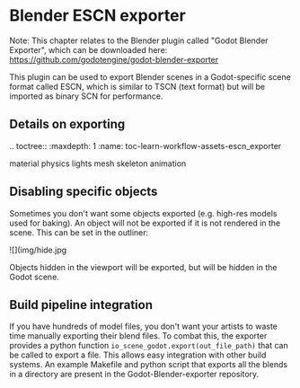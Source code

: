 Blender ESCN exporter
=====================

Note:
 This chapter relates to the Blender plugin called "Godot Blender Exporter",
          which can be downloaded here: https://github.com/godotengine/godot-blender-exporter

This plugin can be used to export Blender scenes in a Godot-specific scene format
called ESCN, which is similar to TSCN (text format) but will be imported as binary
SCN for performance.

Details on exporting
--------------------

.. toctree::
   :maxdepth: 1
   :name: toc-learn-workflow-assets-escn_exporter

   material
   physics
   lights
   mesh
   skeleton
   animation


Disabling specific objects
--------------------------

Sometimes you don't want some objects exported (e.g. high-res models used for
baking). An object will not be exported if it is not rendered in the scene.
This can be set in the outliner:

![](img/hide.jpg

Objects hidden in the viewport will be exported, but will be hidden in the
Godot scene.


Build pipeline integration
--------------------------

If you have hundreds of model files, you don't want your artists to waste time
manually exporting their blend files. To combat this, the exporter provides a
python function `io_scene_godot.export(out_file_path)` that can be called to
export a file. This allows easy integration with other build systems. An
example Makefile and python script that exports all the blends in a directory
are present in the Godot-Blender-exporter repository.
